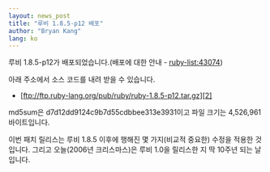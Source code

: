 ```yaml
---
layout: news_post
title: "루비 1.8.5-p12 배포"
author: "Bryan Kang"
lang: ko
---
```


루비 1.8.5-p12가 배포되었습니다.(배포에 대한 안내 - [ruby-list:43074][1])

아래 주소에서 소스 코드를 내려 받을 수 있습니다.

* [ftp://ftp.ruby-lang.org/pub/ruby/ruby-1.8.5-p12.tar.gz][2]

md5sum은 d7d12dd9124c9b7d55cdbbee313e3931이고 파일 크기는 4,526,961 바이트입니다.

이번 패치 릴리스는 루비 1.8.5 이후에 행해진 몇 가지(비교적 중요한) 수정을 적용한 것입니다. 그리고 오늘(2006년
크리스마스)은 루비 1.0을 릴리스한 지 딱 10주년 되는 날입니다.



[1]: http://blade.nagaokaut.ac.jp/cgi-bin/scat.rb/ruby/ruby-list/43074
[2]: ftp://ftp.ruby-lang.org/pub/ruby/ruby-1.8.5-p12.tar.gz
